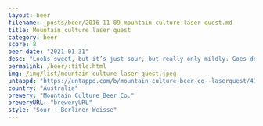 ```yaml
---
layout: beer
filename: _posts/beer/2016-11-09-mountain-culture-laser-quest.md
title: Mountain culture laser quest
category: beer
score: 8
beer-date: "2021-01-31"
desc: "Looks sweet, but it’s just sour, but really only mildly. Goes down almost like water after a while. Great neutral beer to cleanse the palette"
permalink: /beer/:title.html
img: /img/list/mountain-culture-laser-quest.jpeg
untappd: "https://untappd.com/b/mountain-culture-beer-co--laserquest/4102094"
country: "Australia"
brewery: "Mountain Culture Beer Co."
breweryURL: "breweryURL"
style: "Sour - Berliner Weisse"
---
```

